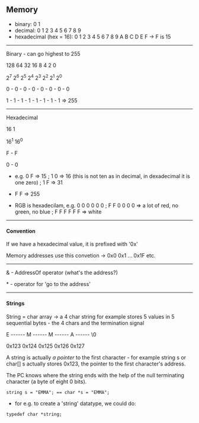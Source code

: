 ## Memory

- binary: 0 1
- decimal: 0 1 2 3 4 5 6 7 8 9
- hexadecimal (hex = 16): 0 1 2 3 4 5 6 7 8 9 A B C D E F -> F is 15

---

Binary - can go highest to 255

128 64 32 16 8 4 2 0 

2<sup>7</sup> 2<sup>6</sup> 2<sup>5</sup> 2<sup>4</sup> 2<sup>3</sup> 2<sup>2</sup> 2<sup>1</sup> 2<sup>0</sup>

0 - 0 - 0 - 0 - 0 - 0 - 0 - 0

1 - 1 - 1 - 1 - 1 - 1 - 1 - 1 => 255

---
Hexadecimal

16 1 

16<sup>1</sup> 16<sup>0</sup>

F - F

0 - 0

- e.g.  0 F => 15 ; 1 0 => 16 (this is not ten as in decimal, in dexadecimal it is one zero) ; 1 F => 31

- F F => 255
- RGB is hexadecilam, e.g. 0 0 0 0 0 0 ; F F 0 0 0 0 => a lot of red, no green, no blue ; F F F F F F => white

---

#### Convention

If we have a hexadecimal value, it is prefixed with '0x'

Memory addresses use this convetion -> 0x0 0x1 ... 0x1F etc.

---

& - AddressOf operator (what's the address?)

\* - operator for 'go to the address'

---

#### Strings

String = char array -> a 4 char string for example stores 5 values in 5 sequential bytes - the 4 chars and the termination signal

E ------ M ------ M ------ A ------ \0

0x123 0x124 0x125 0x126 0x127

A string is actually <em>a pointer</em> to the first character - for example string s or char[] s actually stores 0x123, the pointer to the first character's address. 

The PC knows where the string ends with the help of the null terminating character (a byte of eight 0 bits).

```
string s = "EMMA"; == char *s = "EMMA";
```

- for e.g. to create a 'string' datatype, we could do:

 ```
 typedef char *string;
 ```